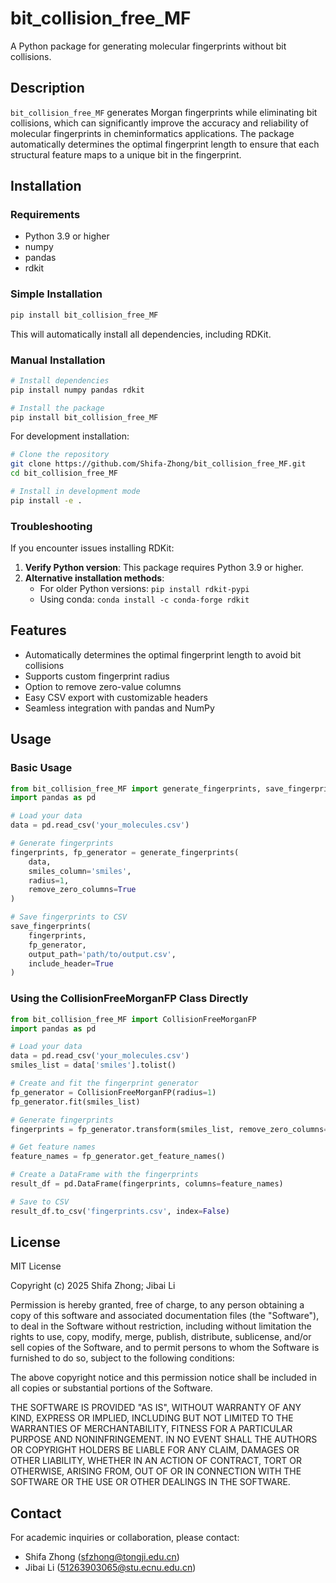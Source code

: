 # bit_collision_free_MF

A Python package for generating molecular fingerprints without bit collisions.

## Description

`bit_collision_free_MF` generates Morgan fingerprints while eliminating bit collisions, which can significantly improve the accuracy and reliability of molecular fingerprints in cheminformatics applications. The package automatically determines the optimal fingerprint length to ensure that each structural feature maps to a unique bit in the fingerprint.

## Installation

### Requirements

- Python 3.9 or higher
- numpy
- pandas
- rdkit

### Simple Installation

```bash
pip install bit_collision_free_MF
```

This will automatically install all dependencies, including RDKit.

### Manual Installation

```bash
# Install dependencies
pip install numpy pandas rdkit

# Install the package
pip install bit_collision_free_MF
```

For development installation:
```bash
# Clone the repository
git clone https://github.com/Shifa-Zhong/bit_collision_free_MF.git
cd bit_collision_free_MF

# Install in development mode
pip install -e .
```

### Troubleshooting

If you encounter issues installing RDKit:

1. **Verify Python version**: This package requires Python 3.9 or higher.
2. **Alternative installation methods**:
   - For older Python versions: `pip install rdkit-pypi`
   - Using conda: `conda install -c conda-forge rdkit`

## Features

- Automatically determines the optimal fingerprint length to avoid bit collisions
- Supports custom fingerprint radius
- Option to remove zero-value columns
- Easy CSV export with customizable headers
- Seamless integration with pandas and NumPy

## Usage

### Basic Usage

```python
from bit_collision_free_MF import generate_fingerprints, save_fingerprints
import pandas as pd

# Load your data
data = pd.read_csv('your_molecules.csv')

# Generate fingerprints
fingerprints, fp_generator = generate_fingerprints(
    data, 
    smiles_column='smiles',
    radius=1,
    remove_zero_columns=True
)

# Save fingerprints to CSV
save_fingerprints(
    fingerprints,
    fp_generator,
    output_path='path/to/output.csv',
    include_header=True
)
```

### Using the CollisionFreeMorganFP Class Directly

```python
from bit_collision_free_MF import CollisionFreeMorganFP
import pandas as pd

# Load your data
data = pd.read_csv('your_molecules.csv')
smiles_list = data['smiles'].tolist()

# Create and fit the fingerprint generator
fp_generator = CollisionFreeMorganFP(radius=1)
fp_generator.fit(smiles_list)

# Generate fingerprints
fingerprints = fp_generator.transform(smiles_list, remove_zero_columns=True)

# Get feature names
feature_names = fp_generator.get_feature_names()

# Create a DataFrame with the fingerprints
result_df = pd.DataFrame(fingerprints, columns=feature_names)

# Save to CSV
result_df.to_csv('fingerprints.csv', index=False)
```

## License

MIT License

Copyright (c) 2025 Shifa Zhong; Jibai Li

Permission is hereby granted, free of charge, to any person obtaining a copy of this software and associated documentation files (the "Software"), to deal in the Software without restriction, including without limitation the rights to use, copy, modify, merge, publish, distribute, sublicense, and/or sell copies of the Software, and to permit persons to whom the Software is furnished to do so, subject to the following conditions:

The above copyright notice and this permission notice shall be included in all copies or substantial portions of the Software.

THE SOFTWARE IS PROVIDED "AS IS", WITHOUT WARRANTY OF ANY KIND, EXPRESS OR IMPLIED, INCLUDING BUT NOT LIMITED TO THE WARRANTIES OF MERCHANTABILITY, FITNESS FOR A PARTICULAR PURPOSE AND NONINFRINGEMENT. IN NO EVENT SHALL THE AUTHORS OR COPYRIGHT HOLDERS BE LIABLE FOR ANY CLAIM, DAMAGES OR OTHER LIABILITY, WHETHER IN AN ACTION OF CONTRACT, TORT OR OTHERWISE, ARISING FROM, OUT OF OR IN CONNECTION WITH THE SOFTWARE OR THE USE OR OTHER DEALINGS IN THE SOFTWARE.

## Contact

For academic inquiries or collaboration, please contact:
- Shifa Zhong (sfzhong@tongji.edu.cn)
- Jibai Li (51263903065@stu.ecnu.edu.cn)